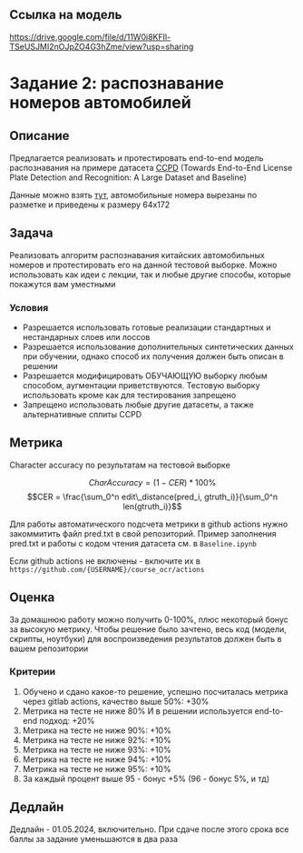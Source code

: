 ## Ссылка на модель

https://drive.google.com/file/d/11W0j8KFIl-TSeUSJMI2nOJpZO4G3hZme/view?usp=sharing

# Задание 2: распознавание номеров автомобилей

## Описание

Предлагается реализовать и протестировать end-to-end модель распознавания на примере датасета [CCPD](https://github.com/detectRecog/CCPD) (Towards End-to-End License Plate Detection and Recognition: A Large Dataset and Baseline)

Данные можно взять [тут](https://disk.yandex.ru/d/66ZlIo_zarluNA), автомобильные номера вырезаны по разметке и приведены к размеру 64x172

## Задача

Реализовать алгоритм распознавания китайских автомобильных номеров и протестировать его на данной тестовой выборке. Можно использовать как идеи с лекции, так и любые другие способы, которые покажутся вам уместными

### Условия

- Разрешается использовать готовые реализации стандартных и нестандарных слоев или лоссов
- Разрешается использование дополнительных синтетических данных при обучении, однако способ их получения должен быть описан в решении
- Разрешается модифицировать ОБУЧАЮЩУЮ выборку любым способом, аугментации приветствуются. Тестовую выборку использовать кроме как для тестирования запрещено
- Запрещено использовать любые другие датасеты, а также альтернативные сплиты CCPD

## Метрика

Character accuracy по результатам на тестовой выборке

$$CharAccuracy = (1 - CER) * 100\% $$
$$CER = \frac{\sum_0^n edit\_distance(pred_i, gtruth_i)}{\sum_0^n len(gtruth_i)}$$

Для работы автоматического подсчета метрики в github actions нужно закоммитить файл pred.txt в свой репозиторий. Пример заполнения pred.txt и работы с кодом чтения датасета см. в `Baseline.ipynb`

Если github actions не включены - включите их в `https://github.com/{USERNAME}/course_ocr/actions`

## Оценка

За домашнюю работу можно получить 0-100%, плюс некоторый бонус за высокую метрику. Чтобы решение было зачтено, весь код (модели, скрипты, ноутбуки) для воспроизведения результатов должен быть в вашем репозитории

### Критерии

1. Обучено и сдано какое-то решение, успешно посчиталась метрика через gitlab actions, качество выше 50%: +30%
2. Метрика на тесте не ниже 80% И в решении используется end-to-end подход: +20%
3. Метрика на тесте не ниже 90%: +10%
4. Метрика на тесте не ниже 92%: +10%
5. Метрика на тесте не ниже 93%: +10%
6. Метрика на тесте не ниже 94%: +10%
7. Метрика на тесте не ниже 95%: +10%
8. За каждый процент выше 95 - бонус +5% (96 - бонус 5%, и тд)

## Дедлайн

Дедлайн - 01.05.2024, включительно. При сдаче после этого срока все баллы за задание уменьшаются в два раза
